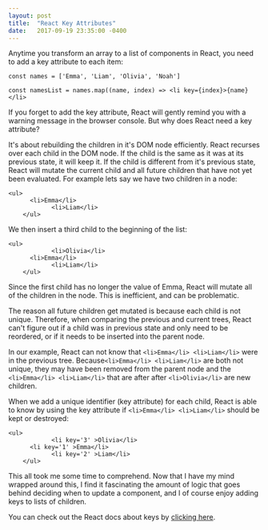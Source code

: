 ```yaml
---
layout: post
title:  "React Key Attributes"
date:   2017-09-19 23:35:00 -0400
---
```


Anytime you transform an array to a list of components in React,  you need to add a key attribute to each item:

```
const names = ['Emma', 'Liam', 'Olivia', 'Noah']

const namesList = names.map((name, index) => <li key={index}>{name}</li> 

```

If you forget to add the key attribute, React will gently remind you with a warning message in the browser console. But why does React need a key attribute? 

It's about rebuilding the children in it's DOM node efficiently. React recurses over each child in the DOM node. If the child is the same as it was at its previous state, it will keep it. If the child is different from it's previous state, React will mutate the current child and all future children that have not yet been evaluated. For example lets say we have two children in a node:

```
<ul>
      <li>Emma</li>
			<li>Liam</li>
	</ul>

```

We then insert a third child to the beginning of the list:

```
<ul>
			<li>Olivia</li>
      <li>Emma</li>
			<li>Liam</li>
	</ul>
```

Since the first child has no longer the value of Emma, React will mutate all of the children in the node. This is inefficient, and can be problematic.

The reason all future children get mutated is because each child is not unique. Therefore, when comparing the previous and current trees, React can't figure out if a child was in previous state and only need to be reordered, or if it needs to be inserted into the parent node.

In our example, React can not know that `<li>Emma</li> <li>Liam</li>` were in the previous tree. Because`<li>Emma</li> <li>Liam</li>` are both not unique,  they may have been removed from the parent node and the  `<li>Emma</li> <li>Liam</li>` that are after after `<li>Olivia</li>`  are new children. 

When we add a unique identifier (key attribute) for each child, React is able to know by using the key attribute if  `<li>Emma</li> <li>Liam</li>` should be kept or destroyed:

```
<ul>
			<li key='3' >Olivia</li>
      <li key='1' >Emma</li>
			<li key='2' >Liam</li>
	</ul>
```


This all took me some time to comprehend. Now that I have my mind wrapped around this, I find it fascinating the amount of logic that goes behind deciding when to update a component, and I of course enjoy adding keys to lists of children. 

You can check out the React docs about keys by [clicking here](https://facebook.github.io/react/docs/reconciliation.html#recursing-on-children). 


